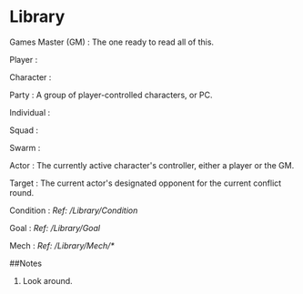 Library
=====

Games Master (GM)
:	The one ready to read all of this.

Player
:	

Character
:	

Party
:	A group of player-controlled characters, or PC.

Individual
:	

Squad
:	

Swarm
:	

Actor
:	The currently active character's controller, either a player or the GM.

Target
:	The current actor's designated opponent for the current conflict round.

Condition
:	*Ref: /Library/Condition*

Goal
:	*Ref: /Library/Goal*

Mech
:	*Ref: /Library/Mech/\**



##Notes

1. Look around.